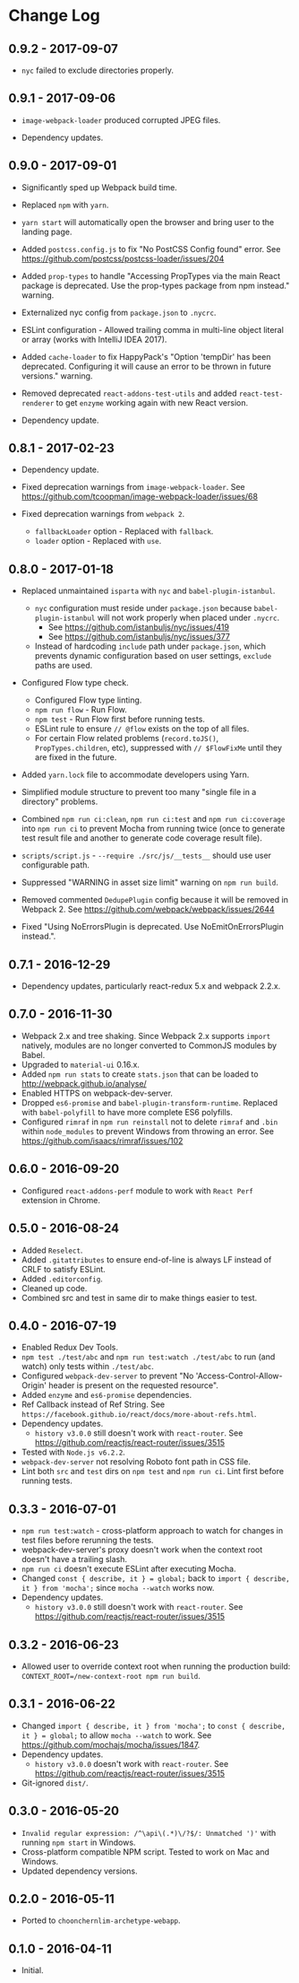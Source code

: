 # Change Log

## 0.9.2 - 2017-09-07

* `nyc` failed to exclude directories properly.

## 0.9.1 - 2017-09-06

* `image-webpack-loader` produced corrupted JPEG files.

* Dependency updates. 

## 0.9.0 - 2017-09-01

* Significantly sped up Webpack build time.

* Replaced `npm` with `yarn`.

* `yarn start` will automatically open the browser and bring user to the landing page.

* Added `postcss.config.js` to fix "No PostCSS Config found" error. See https://github.com/postcss/postcss-loader/issues/204

* Added `prop-types` to handle "Accessing PropTypes via the main React package is deprecated. Use the prop-types package from npm instead." warning.

* Externalized nyc config from `package.json` to `.nycrc`.

* ESLint configuration - Allowed trailing comma in multi-line object literal or array (works with IntelliJ IDEA 2017).

* Added `cache-loader` to fix HappyPack's "Option 'tempDir' has been deprecated. Configuring it will cause an error to be thrown in future versions." warning.

* Removed deprecated `react-addons-test-utils` and added `react-test-renderer` to get `enzyme` working again with new React version.

* Dependency update.

  
## 0.8.1 - 2017-02-23

* Dependency update.

* Fixed deprecation warnings from `image-webpack-loader`. See https://github.com/tcoopman/image-webpack-loader/issues/68
* Fixed deprecation warnings from `webpack 2`. 
  * `fallbackLoader` option - Replaced with `fallback`.
  * `loader` option - Replaced with `use`.

## 0.8.0 - 2017-01-18

* Replaced unmaintained `isparta` with `nyc` and `babel-plugin-istanbul`.
  * `nyc` configuration must reside under `package.json` because `babel-plugin-istanbul` will not work properly when placed under `.nycrc`.
    * See https://github.com/istanbuljs/nyc/issues/419
    * See https://github.com/istanbuljs/nyc/issues/377
  * Instead of hardcoding `include` path under `package.json`, which prevents dynamic configuration based on user settings, `exclude` paths are used.
 
* Configured Flow type check.
  * Configured Flow type linting.
  * `npm run flow` - Run Flow.
  * `npm test` - Run Flow first before running tests.
  * ESLint rule to ensure `// @flow` exists on the top of all files.
  * For certain Flow related problems (`record.toJS()`, `PropTypes.children`, etc), suppressed with `// $FlowFixMe` until they are fixed in the future.

* Added `yarn.lock` file to accommodate developers using Yarn. 

* Simplified module structure to prevent too many "single file in a directory" problems.
* Combined `npm run ci:clean`, `npm run ci:test` and `npm run ci:coverage` into `npm run ci` to prevent Mocha from running twice (once to generate test result file and another to generate code coverage result file).

* `scripts/script.js` - `--require ./src/js/__tests__` should use user configurable path. 

* Suppressed "WARNING in asset size limit" warning on `npm run build`.
* Removed commented `DedupePlugin` config because it will be removed in Webpack 2. See https://github.com/webpack/webpack/issues/2644
* Fixed "Using NoErrorsPlugin is deprecated. Use NoEmitOnErrorsPlugin instead.".

## 0.7.1 - 2016-12-29

* Dependency updates, particularly react-redux 5.x and webpack 2.2.x.
 
## 0.7.0 - 2016-11-30

* Webpack 2.x and tree shaking. Since Webpack 2.x supports `import` natively, modules are no longer converted to CommonJS modules by Babel.
* Upgraded to `material-ui` 0.16.x.
* Added `npm run stats` to create `stats.json` that can be loaded to http://webpack.github.io/analyse/
* Enabled HTTPS on webpack-dev-server.
* Dropped `es6-promise` and `babel-plugin-transform-runtime`. Replaced with `babel-polyfill` to have more complete ES6 polyfills.
* Configured `rimraf` in `npm run reinstall` not to delete `rimraf` and `.bin` within `node_modules` to prevent Windows from throwing an error. See https://github.com/isaacs/rimraf/issues/102

## 0.6.0 - 2016-09-20

* Configured `react-addons-perf` module to work with `React Perf` extension in Chrome.

## 0.5.0 - 2016-08-24

* Added `Reselect`.
* Added `.gitattributes` to ensure end-of-line is always LF instead of CRLF to satisfy ESLint.
* Added `.editorconfig`.
* Cleaned up code.
* Combined src and test in same dir to make things easier to test.

## 0.4.0 - 2016-07-19

* Enabled Redux Dev Tools.
* `npm test ./test/abc` and `npm run test:watch ./test/abc` to run (and watch) only tests within `./test/abc`.
* Configured `webpack-dev-server` to prevent "No 'Access-Control-Allow-Origin' header is present on the requested resource".
* Added `enzyme` and `es6-promise` dependencies.
* Ref Callback instead of Ref String. See `https://facebook.github.io/react/docs/more-about-refs.html`.
* Dependency updates.
    * `history v3.0.0` still doesn't work with `react-router`. See https://github.com/reactjs/react-router/issues/3515
* Tested with `Node.js v6.2.2`.
* `webpack-dev-server` not resolving Roboto font path in CSS file.
* Lint both `src` and `test` dirs on `npm test` and `npm run ci`. Lint first before running tests.

## 0.3.3 - 2016-07-01

* `npm run test:watch` - cross-platform approach to watch for changes in test files before rerunning the tests.
* webpack-dev-server's proxy doesn't work when the context root doesn't have a trailing slash.
* `npm run ci` doesn't execute ESLint after executing Mocha.
* Changed `const { describe, it } = global;` back to `import { describe, it } from 'mocha';` since `mocha --watch` works now.
* Dependency updates.
    * `history v3.0.0` still doesn't work with `react-router`. See https://github.com/reactjs/react-router/issues/3515

## 0.3.2 - 2016-06-23

* Allowed user to override context root when running the production build: `CONTEXT_ROOT=/new-context-root npm run build`.

## 0.3.1 - 2016-06-22

* Changed `import { describe, it } from 'mocha';` to `const { describe, it } = global;` to allow `mocha --watch` to work. See https://github.com/mochajs/mocha/issues/1847.
* Dependency updates.
    * `history v3.0.0` doesn't work with `react-router`. See https://github.com/reactjs/react-router/issues/3515
* Git-ignored `dist/`.

## 0.3.0 - 2016-05-20

* `Invalid regular expression: /^\api\(.*)\/?$/: Unmatched ')'` with running `npm start` in Windows.
* Cross-platform compatible NPM script. Tested to work on Mac and Windows.
* Updated dependency versions.

## 0.2.0 - 2016-05-11

* Ported to `choonchernlim-archetype-webapp`.

## 0.1.0 - 2016-04-11

* Initial.
